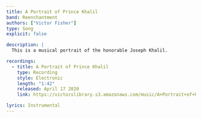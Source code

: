 ```yaml
---
title: A Portrait of Prince Khalil
band: Reenchantment
authors: ["Victor Fisher"]
type: Song
explicit: false

description: |
  This is a musical portrait of the honorable Joseph Khalil.

recordings:
  - title: A Portrait of Prince Khalil
    type: Recording
    style: Electronic
    length: "1:42"
    released: April 17 2020
    link: https://victorslibrary.s3.amazonaws.com/music/A+Portrait+of+Prince+Khalil/A+Portrait+of+Prince+Khalil.mp3

lyrics: Instrumental
---
```


